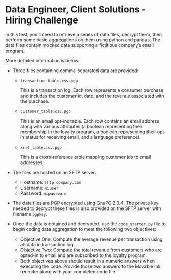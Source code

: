 # Data Engineer, Client Solutions - Hiring Challenge

In this test, you’ll need to retrieve a series of data files, decrypt them, then perform some basic aggregations on them using python and pandas. The data files contain mocked data supporting a fictitious company’s email program.

More detailed information is below.

- Three files containing comma-separated data are provided:

  - `transaction_table.csv.pgp`

    This is a transaction log. Each row represents a consumer purchase and includes the customer id, date, and the revenue associated with the purchase.

  - `customer_table.csv.pgp`

    This is an email opt-ins table. Each row contains an email address along with various attributes (a boolean representing their membership in the loyalty program, a boolean representing their opt-in status for receiving email, and a language preference).

  - `xref_table.csv.pgp`

    This is a cross-reference table mapping customer ids to email addresses.

- The files are hosted on an SFTP server:

  - Hostname: `sftp.company.com`
  - Username: `miuser`
  - Password: `mipassword`

- The data files are PGP encrypted using GnuPG 2.3.4. The private key needed to decrypt these files is also provided on the SFTP server with filename `pgpkey`.

- Once the data is obtained and decrypted, use the `code_starter.py` file to begin coding data aggregation to meet the following two objectives:
  - Objective One: Compute the average revenue per transaction using all data in transaction log.
  - Objective Two: Compute the total revenue from customers who are opted-in to email and are subscribed to the loyalty program.
  - Both objectives above should result in a numeric answers when executing the code. Provide those two answers to the Movable Ink recruiter along with your completed code file.
